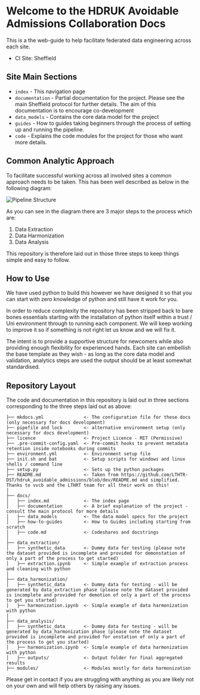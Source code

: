 # Welcome to the HDRUK Avoidable Admissions Collaboration Docs

This is a the web-guide to help facilitate federated data engineering across each site.

- CI Site: Sheffield

## Site Main Sections

* `index`          - This navigation page
* `documentation`  - Partial documentation for the project. Please see the main Sheffield protocol for further details. The aim of this documentation is to encourage co-development
* `data_models`    - Contains the core data model for the project
* `guides`         - How to guides taking beginners through the process of setting up and running the pipeline.
* `code`           - Explains the code modules for the project for those who want more details.

## Common Analytic Approach

To facilitate successful working across all involved sites a common approach needs to be taken. This has been well described as below in the following diagram:

![Pipeline Structure](https://github.com/MattStammers/hdruk_avoidable_admissions_collaboration_docs/blob/southampton/docs/images/pipeline.JPG?raw=true)

As you can see in the diagram there are 3 major steps to the process which are:

1. Data Extraction
2. Data Harmonization
3. Data Analysis

This repository is therefore laid out in those three steps to keep things simple and easy to follow.

## How to Use

We have used python to build this however we have designed it so that you can start with zero knowledge of python and still have it work for you.

In order to reduce complexity the repository has been stripped back to bare bones essentials starting with the installation of python itself within a trust / Uni environment through to running each component. We will keep working to improve it so if something is not right let us know and we will fix it.

The intent is to provide a supportive structure for newcomers while also providing enough flexibility for experienced hands. Each site can embellish the base template as they wish - as long as the core data model and validation, analytics steps are used the output should be at least somewhat standardised.

## Repository Layout

The code and documentation in this repository is laid out in three sections corresponding to the three steps laid out as above:

    ├── mkdocs.yml               <- The configuration file for these docs (only necessary for docs development)
    ├── pipefile and lock        <- alternative environment setup (only necessary for docs development)
    ├── licence                  <- Project Licence - MIT (Permissive)
    ├── .pre-commit-config.yaml  <- Pre-commit hooks to prevent metadata retention inside notebooks during commits
    ├── environment.yml          <- Environment setup file
    ├── init.sh and bat          <- Setup scripts for windows and linux shells / command line
    ├── setup.py                 <- Sets up the python packages
    ├── README.md                <- Taken from https://github.com/LTHTR-DST/hdruk_avoidable_admissions/blob/dev/README.md and simplified. Thanks to vvcb and the LTHRT team for all their work on this!
    │
    ├── docs/
    │   ├── index.md             <- The index page
    │   ├── documentation        <- A brief explanation of the project - consult the main protocol for more details
    │   ├── data_models          <- The data model specs for the project
    │   ├── how-to-guides        <- How to Guides including starting from scratch
    │   ├── code.md              <- Codeshares and docstrings
    │
    ├── data_extraction/
    │   ├── synthetic_data       <- Dummy data for testing (please note the dataset provided is incomplete and provided for demonstation of only a part of the process to get started)
    │   ├── extraction.ipynb     <- Simple example of extraction process and cleaning with python
    │
    ├── data_harmonization/
    │   ├── synthetic_data       <- Dummy data for testing - will be generated by data_extraction phase (please note the dataset provided is incomplete and provided for demotion of only a part of the process to get you started)
    │   ├── harmonization.ipynb  <- Simple example of data harmonization with python
    │
    ├── data_analysis/
    │   ├── synthetic_data       <- Dummy data for testing - will be generated by data_harmonization phase (please note the dataset provided is incomplete and provided for onstation of only a part of the process to get you started)
    │   ├── harmonization.ipynb  <- Simple example of data harmonization with python
    │   ├── outputs/             <- Output folder for final aggregated results
    ├── modules/                 <- Modules mostly for data harmonization


Please get in contact if you are struggling with anything as you are likely not on your own and will help others by raising any issues.

